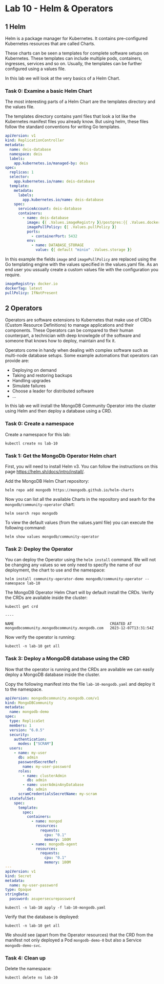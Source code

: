 # Lab 10 - Helm & Operators

## 1 Helm

Helm is a package manager for Kubernetes. It contains pre-configured Kubernetes resources that are called Charts.

These charts can be seen a templates for complete software setups on Kubernetes. These templates can include multiple pods, containers, ingresses, services and so on. Usually, the templates can be further configured using a values file.

In this lab we will look at the very basics of a Helm Chart.

### Task 0: Examine a basic Helm Chart

The most interesting parts of a Helm Chart are the templates directory and the values file.

The templates directory contains yaml files that look a lot like the Kubernetes manifest files you already know. But using helm, these files follow the standard conventions for writing Go templates.

```yaml
apiVersion: v1
kind: ReplicationController
metadata:
  name: deis-database
  namespace: deis
  labels:
    app.kubernetes.io/managed-by: deis
spec:
  replicas: 1
  selector:
    app.kubernetes.io/name: deis-database
  template:
    metadata:
      labels:
        app.kubernetes.io/name: deis-database
    spec:
      serviceAccount: deis-database
      containers:
        - name: deis-database
          image: {{ .Values.imageRegistry }}/postgres:{{ .Values.dockerTag }}
          imagePullPolicy: {{ .Values.pullPolicy }}
          ports:
            - containerPort: 5432
          env:
            - name: DATABASE_STORAGE
              value: {{ default "minio" .Values.storage }}
```

In this example the fields `image` and `imagePullPolicy` are replaced using the Go templating engine with the values specified in the values.yaml file. As an end user you ussually create a custom values file with the configuration you require.

```yaml
imageRegistry: docker.io
dockerTag: latest
pullPolicy: IfNotPresent
```

## 2 Operators

Operators are software extensions to Kubernetes that make use of CRDs (Custom Resource Definitions) to manage applications and their components. These Operators can be compared to their human counterpart, a technician with deep knowlegde of the software and someone that knows how to deploy, maintain and fix it.

Operators come in handy when dealing with complex software such as multi-node database setups. Some example automations that operators can provide are:
- Deploying on demand
- Taking and restoring backups
- Handling upgrades
- Simulate failures
- Choose a leader for distributed software
- ...

In this lab we will install the MongoDB Community Operator into the cluster using Helm and then deploy a database using a CRD.

### Task 0: Create a namespace

Create a namespace for this lab:
```
kubectl create ns lab-10
```

### Task 1: Get the MongoDb Operator Helm chart

First, you will need to install Helm v3. You can follow the instructions on this page https://helm.sh/docs/intro/install/.

Add the MongoDB Helm Chart repository:
```
helm repo add mongodb https://mongodb.github.io/helm-charts
```

Now you can list all the available Charts in the repository and searh for the `mongodb/community-operator` chart:
```
helm search repo mongodb
```

To view the default values (from the values.yaml file) you can execute the following command:
```
helm show values mongodb/community-operator
```

### Task 2: Deploy the Operator

You can deploy the Operator using the `helm install` command. We will not be changing any values so we only need to specify the name of our deployment, the chart to use and the namespace:
```
helm install community-operator-demo mongodb/community-operator --namespace lab-10
```

The MongoDB Operator Helm Chart will by default install the CRDs. Verify the CRDs are available inside the cluster:
```
kubectl get crd

----

NAME                                            CREATED AT
mongodbcommunity.mongodbcommunity.mongodb.com   2023-12-07T13:31:54Z
```

Now verify the operator is running:
```
kubectl -n lab-10 get all
```

### Task 3: Deploy a MongoDB database using the CRD

Now that the operator is running and the CRDs are available we can easily deploy a MongoDB database inside the cluster.

Copy the following manifest into the file `lab-10-mongodb.yaml` and deploy it to the namespace.

```yaml
apiVersion: mongodbcommunity.mongodb.com/v1
kind: MongoDBCommunity
metadata:
  name: mongodb-demo
spec:
  type: ReplicaSet
  members: 1
  version: "6.0.5"
  security:
    authentication:
      modes: ["SCRAM"]
  users:
    - name: my-user
      db: admin
      passwordSecretRef:
        name: my-user-password
      roles:
        - name: clusterAdmin
          db: admin
        - name: userAdminAnyDatabase
          db: admin
      scramCredentialsSecretName: my-scram
  statefulSet:
    spec:
      template:
        spec:
          containers:
            - name: mongod
              resources:
                requests:
                  cpu: "0.1"
                  memory: 100M
            - name: mongodb-agent
              resources:
                requests:
                  cpu: "0.1"
                  memory: 100M
---
apiVersion: v1
kind: Secret
metadata:
  name: my-user-password
type: Opaque
stringData:
  password: asupersecurepassword
```

```
kubectl -n lab-10 apply -f lab-10-mongodb.yaml
```

Verify that the database is deployed:
```
kubectl -n lab-10 get all
```

We should see (apart from the Operator resources) that the CRD from the manifest not only deployed a Pod `mongodb-demo-0` but also a Service `mongodb-demo-svc`.

### Task 4: Clean up

Delete the namespace:
```
kubectl delete ns lab-10
```
